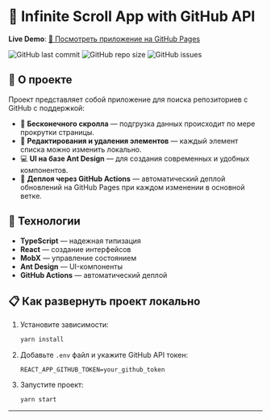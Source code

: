# 🚀 Infinite Scroll App with GitHub API

**Live Demo**: [🔗 Посмотреть приложение на GitHub Pages](https://ulaista.github.io/vk_test_inifinity_list_element)

![GitHub last commit](https://img.shields.io/github/last-commit/ulaista.github.io/vk_test_inifinity_list_element) ![GitHub repo size](https://img.shields.io/github/repo-size/ulaista.github.io/vk_test_inifinity_list_element) ![GitHub issues](https://img.shields.io/github/issues/ulaista.github.io/vk_test_inifinity_list_element)

## 📌 О проекте

Проект представляет собой приложение для поиска репозиториев с GitHub с поддержкой:
- 🔄 **Бесконечного скролла** — подгрузка данных происходит по мере прокрутки страницы.
- 📝 **Редактирования и удаления элементов** — каждый элемент списка можно изменить локально.
- 💻 **UI на базе Ant Design** — для создания современных и удобных компонентов.
- 🚀 **Деплоя через GitHub Actions** — автоматический деплой обновлений на GitHub Pages при каждом изменении в основной ветке.

## 🔧 Технологии

- **TypeScript** — надежная типизация
- **React** — создание интерфейсов
- **MobX** — управление состоянием
- **Ant Design** — UI-компоненты
- **GitHub Actions** — автоматический деплой

## 📋 Как развернуть проект локально

1. Установите зависимости:

   ```bash
   yarn install
   ```

2. Добавьте `.env` файл и укажите GitHub API токен:

   ```plaintext
   REACT_APP_GITHUB_TOKEN=your_github_token
   ```

3. Запустите проект:

   ```bash
   yarn start
   ```

---